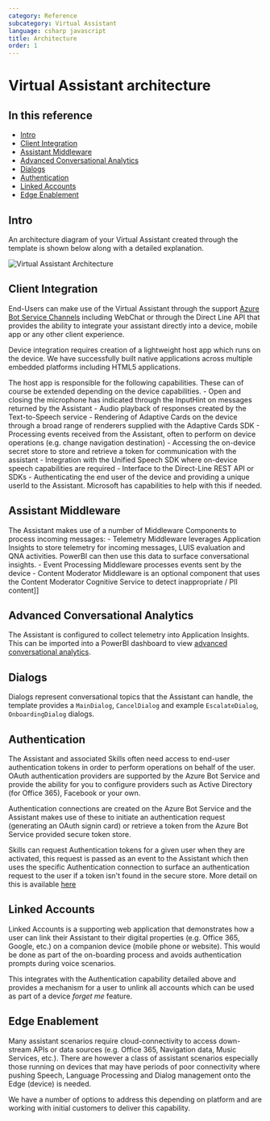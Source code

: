 ```yaml
---
category: Reference
subcategory: Virtual Assistant
language: csharp javascript
title: Architecture
order: 1
---
```


# Virtual Assistant architecture

## In this reference
- [Intro](#intro)
- [Client Integration](#client-integration)
- [Assistant Middleware](#assistant-middleware)
- [Advanced Conversational Analytics](#advanced-conversational-analytics)
- [Dialogs](#dialogs)
- [Authentication](#authentication)
- [Linked Accounts](#linked-accounts)
- [Edge Enablement](#edge-enablement)

## Intro
An architecture diagram of your Virtual Assistant created through the template is shown below along with a detailed explanation.

![Virtual Assistant Architecture](../../media/virtualassistant-architecture.jpg)

## Client Integration

End-Users can make use of the Virtual Assistant through the support [Azure Bot Service Channels](https://docs.microsoft.com/en-us/azure/bot-service/bot-service-manage-channels?view=azure-bot-service-4.0) including WebChat or through the Direct Line API that provides the ability to integrate your assistant directly into a device, mobile app or any other client experience.

Device integration requires creation of a lightweight host app which runs on the device. We have successfully built native applications across multiple embedded platforms including HTML5 applications.

The host app is responsible for the following capabilities. These can of course be extended depending on the device capabilities.
    - Open and closing the microphone has indicated through the InputHint on messages returned by the Assistant
    - Audio playback of responses created by the Text-to-Speech service
    - Rendering of Adaptive Cards on the device through a broad range of renderers supplied with the Adaptive Cards SDK
    - Processing events received from the Assistant, often to perform on device operations (e.g. change navigation destination)
    - Accessing the on-device secret store to store and retrieve a token for communication with the assistant
    - Integration with the Unified Speech SDK where on-device speech capabilities are required
    - Interface to the Direct-Line REST API or SDKs
    - Authenticating the end user of the device and providing a unique userId to the Assistant. Microsoft has capabilities to help with this if needed.

## Assistant Middleware

The Assistant makes use of a number of Middleware Components to process incoming messages:
    - Telemetry Middleware leverages Application Insights to store telemetry for incoming messages, LUIS evaluation and QNA activities. PowerBI can then use this data to surface conversational insights.
    - Event Processing Middleware processes events sent by the device
    - Content Moderator Middleware is an optional component that uses the Content Moderator Cognitive Service to detect inappropriate / PII content]]

## Advanced Conversational Analytics

The Assistant is configured to collect telemetry into Application Insights. This can be imported into a PowerBI dashboard to view [advanced conversational analytics](https://aka.ms/botPowerBiTemplate).

## Dialogs

Dialogs represent conversational topics that the Assistant can handle, the template provides a `MainDialog`, `CancelDialog` and example `EscalateDialog`, `OnboardingDialog` dialogs.

## Authentication

The Assistant and associated Skills often need access to end-user authentication tokens in order to perform operations on behalf of the user. OAuth authentication providers are supported by the Azure Bot Service and provide the ability for you to configure providers such as Active Directory (for Office 365), Facebook or your own.

Authentication connections are created on the Azure Bot Service and the Assistant makes use of these to initiate an authentication request (generating an OAuth signin card) or retrieve a token from the Azure Bot Service provided secure token store.

Skills can request Authentication tokens for a given user when they are activated, this request is passed as an event to the Assistant which then uses the specific Authentication connection to surface an authentication request to the user if a token isn't found in the secure store. More detail on this is available [here](/docs/reference/skills/skilltokenflow.md)

## Linked Accounts

Linked Accounts is a supporting web application that demonstrates how a user can link their Assistant to their digital properties (e.g. Office 365, Google, etc.) on a companion device (mobile phone or website). This would be done as part of the on-boarding process and avoids authentication prompts during voice scenarios.

This integrates with the Authentication capability detailed above and provides a mechanism for a user to unlink all accounts which can be used as part of a device *forget me* feature.

## Edge Enablement

Many assistant scenarios require cloud-connectivity to access down-stream APIs or data sources (e.g. Office 365, Navigation data, Music Services, etc.). There are however a class of assistant scenarios especially those running on devices that may have periods of poor connectivity where pushing Speech, Language Processing and Dialog management onto the Edge (device) is needed.

We have a number of options to address this depending on platform and are working with initial customers to deliver this capability.